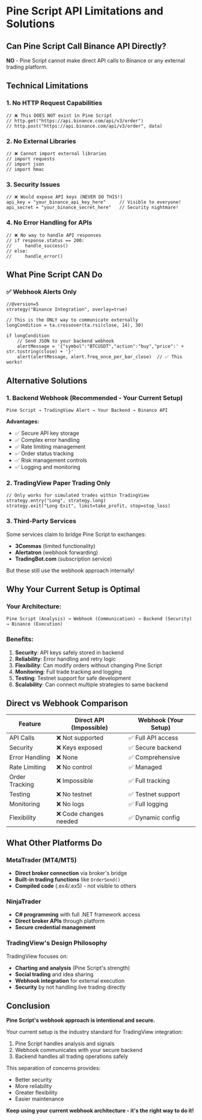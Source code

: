 # Pine Script API Limitations and Solutions

## Can Pine Script Call Binance API Directly?

**NO** - Pine Script cannot make direct API calls to Binance or any external trading platform.

## Technical Limitations

### 1. No HTTP Request Capabilities
```pine
// ❌ This DOES NOT exist in Pine Script
// http.get("https://api.binance.com/api/v3/order")
// http.post("https://api.binance.com/api/v3/order", data)
```

### 2. No External Libraries
```pine
// ❌ Cannot import external libraries
// import requests
// import json
// import hmac
```

### 3. Security Issues
```pine
// ❌ Would expose API keys (NEVER DO THIS!)
api_key = "your_binance_api_key_here"     // Visible to everyone!
api_secret = "your_binance_secret_here"   // Security nightmare!
```

### 4. No Error Handling for APIs
```pine
// ❌ No way to handle API responses
// if response.status == 200:
//     handle_success()
// else:
//     handle_error()
```

## What Pine Script CAN Do

### ✅ Webhook Alerts Only
```pine
//@version=5
strategy("Binance Integration", overlay=true)

// This is the ONLY way to communicate externally
longCondition = ta.crossover(ta.rsi(close, 14), 30)

if longCondition
    // Send JSON to your backend webhook
    alertMessage = '{"symbol":"BTCUSDT","action":"buy","price":' + str.tostring(close) + '}'
    alert(alertMessage, alert.freq_once_per_bar_close)  // ✅ This works!
```

## Alternative Solutions

### 1. Backend Webhook (Recommended - Your Current Setup)
```
Pine Script → TradingView Alert → Your Backend → Binance API
```

**Advantages:**
- ✅ Secure API key storage
- ✅ Complex error handling
- ✅ Rate limiting management
- ✅ Order status tracking
- ✅ Risk management controls
- ✅ Logging and monitoring

### 2. TradingView Paper Trading Only
```pine
// Only works for simulated trades within TradingView
strategy.entry("Long", strategy.long)
strategy.exit("Long Exit", limit=take_profit, stop=stop_loss)
```

### 3. Third-Party Services
Some services claim to bridge Pine Script to exchanges:
- **3Commas** (limited functionality)
- **Alertatron** (webhook forwarding)
- **TradingBot.com** (subscription service)

But these still use the webhook approach internally!

## Why Your Current Setup is Optimal

### Your Architecture:
```
Pine Script (Analysis) → Webhook (Communication) → Backend (Security) → Binance (Execution)
```

### Benefits:
1. **Security**: API keys safely stored in backend
2. **Reliability**: Error handling and retry logic
3. **Flexibility**: Can modify orders without changing Pine Script
4. **Monitoring**: Full trade tracking and logging
5. **Testing**: Testnet support for safe development
6. **Scalability**: Can connect multiple strategies to same backend

## Direct vs Webhook Comparison

| Feature | Direct API (Impossible) | Webhook (Your Setup) |
|---------|------------------------|---------------------|
| API Calls | ❌ Not supported | ✅ Full API access |
| Security | ❌ Keys exposed | ✅ Secure backend |
| Error Handling | ❌ None | ✅ Comprehensive |
| Rate Limiting | ❌ No control | ✅ Managed |
| Order Tracking | ❌ Impossible | ✅ Full tracking |
| Testing | ❌ No testnet | ✅ Testnet support |
| Monitoring | ❌ No logs | ✅ Full logging |
| Flexibility | ❌ Code changes needed | ✅ Dynamic config |

## What Other Platforms Do

### MetaTrader (MT4/MT5)
- **Direct broker connection** via broker's bridge
- **Built-in trading functions** like `OrderSend()`
- **Compiled code** (.ex4/.ex5) - not visible to others

### NinjaTrader
- **C# programming** with full .NET framework access
- **Direct broker APIs** through platform
- **Secure credential management**

### TradingView's Design Philosophy
TradingView focuses on:
- **Charting and analysis** (Pine Script's strength)
- **Social trading** and idea sharing
- **Webhook integration** for external execution
- **Security** by not handling live trading directly

## Conclusion

**Pine Script's webhook approach is intentional and secure.**

Your current setup is the industry standard for TradingView integration:
1. Pine Script handles analysis and signals
2. Webhook communicates with your secure backend
3. Backend handles all trading operations safely

This separation of concerns provides:
- Better security
- More reliability
- Greater flexibility
- Easier maintenance

**Keep using your current webhook architecture - it's the right way to do it!**
